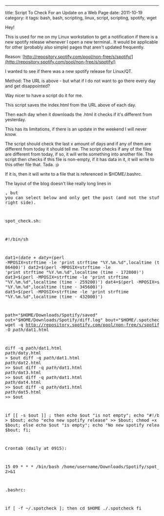 ---
title: Script To Check For an Update on a Web Page
date: 2011-10-19
category: it
tags: bash, bash, scripting, linux, script, scripting, spotify, wget

Hey!

This is used for me on my Linux workstation to get a notification if there is a new spotify release whenever I open a new terminal.. It would be applicable for other (probably also simple) pages that aren't updated frequently.

Reason: [http://repository.spotify.com/pool/non-free/s/spotify/](http://repository.spotify.com/pool/non-free/s/spotify/)

I wanted to see if there was a new spotify release for Linux/QT.

Method: The URL is above - but what if I do not want to go there every day and get disappointed?

Way nicer to have a script do it for me.

This script saves the index.html from the URL above of each day.

Then each day when it downloads the .html it checks if it's different from yesterday.

This has its limitations, if there is an update in the weekend I will never know.

The script should check the last x amount of days and if any of them are different from today it should tell me. The script checks if any of the files are different from today, if so, it will write something into another file. The script then checks if this file is non-empty, if it has data in it, it will write to this other file that. Tada. :p

If it is, then it will write to a file that is referenced in $HOME/.bashrc.

The layout of the blog doesn't like really long lines in <pre>, but you can select below and only get the post (and not the stuff on the right side).

spot\_check.sh:

#!/bin/sh

dat1=$(date +%Y.%m.%d)
daty=$(perl -MPOSIX=strftime -le 'print strftime "%Y.%m.%d",localtime (time - 86400)')
dat2=$(perl -MPOSIX=strftime -le 'print strftime "%Y.%m.%d",localtime (time - 172800)')
dat3=$(perl -MPOSIX=strftime -le 'print strftime "%Y.%m.%d",localtime (time - 259200)')
dat4=$(perl -MPOSIX=strftime -le 'print strftime "%Y.%m.%d",localtime (time - 345600)')
dat5=$(perl -MPOSIX=strftime -le 'print strftime "%Y.%m.%d",localtime (time - 432000)')

path="$HOME/Downloads/Spotify/saved"
out="$HOME/Downloads/Spotify/diff.log"
bout="$HOME/.spotcheck"
wget -q http://repository.spotify.com/pool/non-free/s/spotify/ -O $path/$dat1.html

diff -q $path/$dat1.html $path/$daty.html > $out
diff -q $path/$dat1.html $path/$dat2.html >> $out
diff -q $path/$dat1.html $path/$dat3.html >> $out
diff -q $path/$dat1.html $path/$dat4.html >> $out
diff -q $path/$dat1.html $path/$dat5.html >> $out

if \[\[ -s $out \]\] ; then
echo $out "is not empty";
echo "#!/bin/sh" > $bout;
echo "echo new spotify release" >> $bout;
chmod +x $bout;
else
echo $out "is empty";
echo "No new spotify release.";
rm $bout;
fi;

Crontab (daily at 0915):

15 09 \* \* \* /bin/bash /home/username/Downloads/Spotify/spot\_check.sh 2>&1

.bashrc:

if \[ -f ~/.spotcheck \]; then
cd $HOME
./.spotcheck
fi
